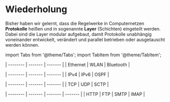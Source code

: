 # Wiederholung

Bisher haben wir gelernt, dass die Regelwerke in Computernetzen **Protokolle** heißen und in sogenannte **Layer** (Schichten) eingeteilt werden.
Dabei sind die Layer modular aufgebaut, damit Protokolle unabhängig voneinander entwickelt, verändert und parallel betrieben oder ausgetauscht werden können.

import Tabs from '@theme/Tabs';
import TabItem from '@theme/TabItem';

<Tabs>
  <TabItem value="l2" label="Layer 2" default>

| -------- | ------- | ------- |
| Ethernet | WLAN    | Bluetooth |
  </TabItem>
  <TabItem value="l3" label="Layer 3">

| -------- | ------- | ------- |
| IPv4     | IPv6    | OSPF    |
  </TabItem>
  <TabItem value="L4" label="Layer 4">

| -------- | ------- | ------- |
| TCP | UDP |   SCTP |
  </TabItem>
  <TabItem value="L5" label="Layer 5">

| -------- | ------- | ------- | ------- |
| HTTP | FTP  |   SMTP | IMAP |
  </TabItem>
</Tabs>

